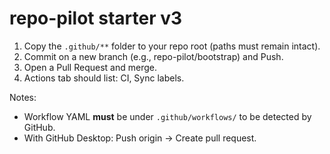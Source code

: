 # repo-pilot starter v3

1) Copy the `.github/**` folder to your repo root (paths must remain intact).
2) Commit on a new branch (e.g., repo-pilot/bootstrap) and Push.
3) Open a Pull Request and merge.
4) Actions tab should list: CI, Sync labels.

Notes:
- Workflow YAML **must** be under `.github/workflows/` to be detected by GitHub.
- With GitHub Desktop: Push origin → Create pull request.

